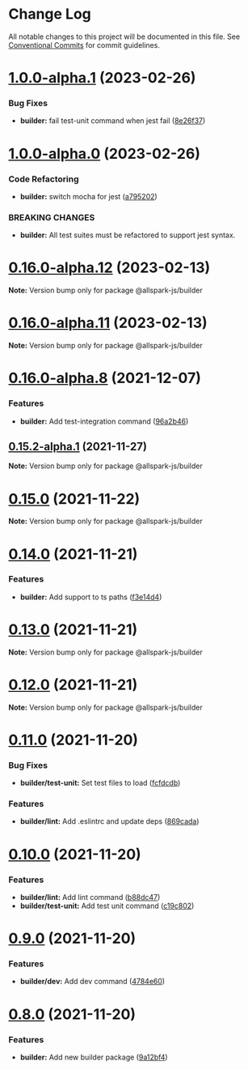 # Change Log

All notable changes to this project will be documented in this file.
See [Conventional Commits](https://conventionalcommits.org) for commit guidelines.

# [1.0.0-alpha.1](https://github.com/andrewcpacifico/allspark-ts/compare/v1.0.0-alpha.0...v1.0.0-alpha.1) (2023-02-26)


### Bug Fixes

* **builder:** fail test-unit command when jest fail ([8e26f37](https://github.com/andrewcpacifico/allspark-ts/commit/8e26f373515ebee1feda40767ff12bf8ac3fe8c7))





# [1.0.0-alpha.0](https://github.com/andrewcpacifico/allspark-ts/compare/v0.16.0-alpha.12...v1.0.0-alpha.0) (2023-02-26)


### Code Refactoring

* **builder:** switch mocha for jest ([a795202](https://github.com/andrewcpacifico/allspark-ts/commit/a795202550d83827a4a18713fdc5ba108ec63fa1))


### BREAKING CHANGES

* **builder:** All test suites must be refactored to support jest
syntax.





# [0.16.0-alpha.12](https://github.com/andrewcpacifico/allspark-ts/compare/v0.16.0-alpha.11...v0.16.0-alpha.12) (2023-02-13)

**Note:** Version bump only for package @allspark-js/builder





# [0.16.0-alpha.11](https://github.com/andrewcpacifico/allspark-ts/compare/v0.16.0-alpha.10...v0.16.0-alpha.11) (2023-02-13)

**Note:** Version bump only for package @allspark-js/builder





# [0.16.0-alpha.8](https://github.com/andrewcpacifico/allspark-ts/compare/v0.16.0-alpha.7...v0.16.0-alpha.8) (2021-12-07)


### Features

* **builder:** Add test-integration command ([96a2b46](https://github.com/andrewcpacifico/allspark-ts/commit/96a2b464f5f103f5ef835ad719ea34e01902a8e1))





## [0.15.2-alpha.1](https://github.com/andrewcpacifico/allspark-ts/compare/v0.15.2-alpha.0...v0.15.2-alpha.1) (2021-11-27)

**Note:** Version bump only for package @allspark-js/builder





# [0.15.0](https://github.com/andrewcpacifico/allspark-ts/compare/v0.14.0...v0.15.0) (2021-11-22)

**Note:** Version bump only for package @allspark-js/builder





# [0.14.0](https://github.com/andrewcpacifico/allspark-ts/compare/v0.13.0...v0.14.0) (2021-11-21)


### Features

* **builder:** Add support to ts paths ([f3e14d4](https://github.com/andrewcpacifico/allspark-ts/commit/f3e14d457b438a7d97e717ea2b80335b74d26d5e))





# [0.13.0](https://github.com/andrewcpacifico/allspark-ts/compare/v0.12.0...v0.13.0) (2021-11-21)

**Note:** Version bump only for package @allspark-js/builder





# [0.12.0](https://github.com/andrewcpacifico/allspark-ts/compare/v0.11.0...v0.12.0) (2021-11-21)

**Note:** Version bump only for package @allspark-js/builder





# [0.11.0](https://github.com/andrewcpacifico/allspark-ts/compare/v0.10.0...v0.11.0) (2021-11-20)


### Bug Fixes

* **builder/test-unit:** Set test files to load ([fcfdcdb](https://github.com/andrewcpacifico/allspark-ts/commit/fcfdcdb81c88d13d83a09864f7a8c34985bfa596))


### Features

* **builder/lint:** Add .eslintrc and update deps ([869cada](https://github.com/andrewcpacifico/allspark-ts/commit/869cada5bac25e5690cafd6203b80710b74a5ce0))





# [0.10.0](https://github.com/andrewcpacifico/allspark-ts/compare/v0.9.0...v0.10.0) (2021-11-20)


### Features

* **builder/lint:** Add lint command ([b88dc47](https://github.com/andrewcpacifico/allspark-ts/commit/b88dc47ed239d6b0ab5c58769a53bf9f990d0eda))
* **builder/test-unit:** Add test unit command ([c19c802](https://github.com/andrewcpacifico/allspark-ts/commit/c19c802ba27933eed470aa02f9f6bcf76db1efb9))





# [0.9.0](https://github.com/andrewcpacifico/allspark-ts/compare/v0.8.0...v0.9.0) (2021-11-20)


### Features

* **builder/dev:** Add dev command ([4784e60](https://github.com/andrewcpacifico/allspark-ts/commit/4784e60b65344f3dde92557e022f139499e32995))





# [0.8.0](https://github.com/andrewcpacifico/allspark-ts/compare/v0.7.0...v0.8.0) (2021-11-20)


### Features

* **builder:** Add new builder package ([9a12bf4](https://github.com/andrewcpacifico/allspark-ts/commit/9a12bf4cdb79f3f48912879efb1a5f444aa5934e))
